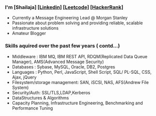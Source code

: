 ### I'm [Shailaja]   [[Linkedin]](https://www.linkedin.com/in/svalakatte/) [[Leetcode]](https://leetcode.com/svalak/)  [[HackerRank]](https://www.hackerrank.com/shailaja_v)
* Currently a Message Engineering Lead @ Morgan Stanley
* Passionate about problem solving and providing reliable, scalable infrastructure solutions
* Amateur Blogger


### Skills aquired over the past few years ( contd...)
- Middleware : IBM MQ, IBM REST API, RDQM(Replicated Data Queue Manager), AMS(Advanced Message Security)
- Databases : Sybase, MySQL, Oracle, DB2, Postgres
- Languages : Python, Perl, JavaScript, Shell Script, SQL/ PL-SQL, CSS, Ajax, jQuery
- Filesystem/storage management: SAN, iSCSI, NAS, AFS(Andrew File System)
- Security/Auth: SSL/TLS,LDAP,Kerberos
- DataStructures & Algorithms
- Capacity Planning, Infrastructure Engineering, Benchmarking and Performance Tuning

